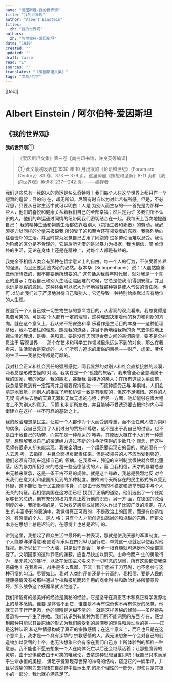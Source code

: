 ```yaml
---
name: "爱因斯坦-我的世界观"
title: "我的世界观"
author: "Albert Einstein"
titles:
  zh: "我的世界观"
authors:
  zh: "阿尔伯特·爱因斯坦"
date: "1930"
created: ""
updated: ""
draft: false
read: "1"
sources: ""
translates: "《爱因斯坦文集》"
tags: "文章/哲学"
---
```


[[toc]]

# Albert Einstein / 阿尔伯特·爱因斯坦

## 《我的世界观》

**我的世界观**①

> 《爱因斯坦文集》第三卷【商务印书馆，许良英等编译】
> 
> ① 此文最初发表在 1930 年 10 月出版的《论坛和世纪》（Forum ard Century）83
> 卷，373 一 379 页。这里译自《照想和见解》8-11 页和《我的世界观》英译本 237—242
> 页。——编译者

我们这些总有一死的人的命运是名么奇特呀！我们每个人在这个世界上都只作一个短暂的逗留；目的何
在，却无所知，尽管有时自以为对此若有所感。但是，不必深思，只要从日常生活中就可以明白：人是
为别人而生存的——首先是为那样一些人，他们的喜悦和健康关系着我们自己的全部幸福；然后是为许
多我们所不认识的人，他们的命运通过同情的纽带同我们密切结合在一起。我每天上百次地提醒自己：
我的精神生活和物质生活都依靠着别人（包括生者和死者）的劳动，我必须尽力以同样的分量来报偿我
所领受了的和至今还在领受着的东西。我强烈地向往着俭朴的生活。并且时常为发觉自己占用了同胞的
过多劳动而难以忍受。我认为阶级的区分是不合理的，它最后所凭借的是以暴力为根据。我也相信，简
单淳朴的生活，无论在身体上还是在精神上，对每个人都是有益的。

我完全不相信人类会有那种在哲学意义上的自由。每一个人的行为，不仅受着外界的强迫，而且还要适
应内心的必然。叔本华（Schopenhauer）说：“人虽然能够做他所想做的，但不能要他所想要的。”
这句话从我青年时代起，就对我是一个真正的启示；在我自己和别人生活面临因难的时候，它总是使我
们得到安慰，并且永远是宽容的源泉。这种体会可以宽大为怀地减轻那种容易使人气馁的责任感，也可
以防止我们过于严肃地对待自己和别人；它还导致一种特别给幽默以应有地位的人生观。

要追究一个人自己或一切生物生存的意义或目的，从客观的观点看来，我总觉得是愚蠢可笑的。可是每
个人都有一定的理想，这种理想决定着他的努力和判断的方向。就在这个意义上，我从来不把安逸和享
乐看作是生活目的本身——这种伦理基础，我叫它猪栏的理想。照亮我的道路，并目不断地给我新的勇
气去愉快地正视生活的理想，是善、美和真。要是没有志同道合者之间的亲切感情，要不是全神贯注于
客观世界——那个在艺术和科学工作领域里永远达不到的对象，那么在我看来，生活就会是空虚的。人
们所努力追求的庸俗的目标——财产、虚荣、奢侈的生活——我总觉得都是可鄙的。

我对社会正义和社会责任的强烈感觉，同我显然的对别人和社会直接接触的淡漠，两者总是形成古怪的
对照。我实在是一个“孤独的旅客”，我未曾全心全意地属于我的国家，我的家庭，我的朋友，甚至我
最接近的亲人；在所有这些关系面前，我总是感觉到有一定距离并且需要保持孤独——而这种感受正与
年俱增。人们会清楚地发觉，同别人的相互了解和协调一致是有限度的，但这不足惋惜。这样的人无疑
有点失去他的天真无邪和无优无虑的心境；但另一方面，他却能够在很大程度上不为别人的意见、习惯
和判断所左右，并且能够不受诱恐要去把他的内心平衡建立在这样一些不可靠的基础之上。

我的政治理想是民主。让每一个人都作为个人而受到尊重，而不让任何人成为崇拜的偶像。我自己受到
了人们过分的赞扬和尊敬，这不是出于我自己的过错，也不是由于我自己的功劳，而实在是一种命运的
嘲弄。其原因大概在于人们有一种愿望，想理解我以自己的微薄绵力通过不断的斗争所获得的少数几个
观念，而这种愿望有很多人却未能实现。我完全明白，一个组织要实现它的目的，就必须有一个人去思
考，去指挥，并且全面担负起责任来。但是被领导的人不应当受到强迫，他们必须有可能来选择自己的
领袖。在我看来，强迫的专制制度很快就会腐化堕落。因为暴力所招引来的总是一些品德低劣的人，而
且我相信，天才的暴君总悬由无赖来继承，这是一条干古不易的规律。就是这个缘故，我总是强烈地反
对今天我们在意大利和俄国所见到的那种制度。像欧洲今天所存在的民主形式所以受到怀疑，这不能归
咎于民主原则本身，而是由于政府的不稳定和选举制度中与个人无关的特征。我相信美国在这方面已经
找到了正确的道路。他们选出了一个任期足够长的总统，他有充分的权力来真正履行他的职责。另一方
面，在德国的政治制度的中，我所重视的是，它为救济患病或贫困的人作出了比较广泛的规定。在人生
的丰富多彩的表演中，我觉得真正可贵的，不是政治上的国家，而是有创造性的、有感情的个人，是人
格；只有个人才能创造出高尚的和卓越的东西，而群众本身在思想上总是迟钝的，在感觉上也总是迟钝
的。

讲到这里，我想起了群众生活中最坏的一种表现，那就是使我厌恶的军事制度。一个人能够洋洋得意地
随着军乐队在四列纵队里行进，单凭这一点就足以使我对他轻视。他所以长了一个大脑，只是出于误会；
单单一根脊髓就可满足他的全部需要了。文明国家的这种罪恶的渊薮，应当尽快加以消灭。由命令而产
生的勇敢行为，毫无意义的暴行，以及在爱国主义名义下一切可恶的胡闹，所有这些都使我深恶痛绝！
在我看来，战争是多么卑鄙、下流！我宁愿被千刀万剐，也不愿参与这种可憎的勾当。尽管如此，我对
人类的评价还是十分高的，我相信，要是人民的健康感情没有被那些通过学校和报纸而起作用的商业利
益和政治利益所蓄意败坏，那么战争这个妖魔早就该绝迹了。

我们所能有的最美好的经验是奥秘的经验。它是坚守在真正艺术和真正科学发源地上的基本感情。谁要
是体验不到它，谁要是不再有惊奇也不再有惊讶的感觉，他就无异于行尸走肉，他的眼晴是迷糊不清的。
就是这样奥秘的经验——虽然掺杂着恐怖——产生了宗教。我们认识到有某种为我们所不能洞察的东西
存在，感觉到那种只能以其最原始的形式为我们感受到的最深奥的理性和最灿烂的美-——正是这种认识
和这种情感构成了真正的宗教感情；在这个意义上，而且也只是在这个意义上，我才是一个具有深挚的
宗教感情的人。我无法想象一个会对自己的创造物加以赏罚的上帝，也无法想象它会有像在我们自己身
上所体验到的那样一种意志。我不能也不愿去想象一个人在肉体死亡以后还会继续活着；让那些脆弱的
灵魂，由于恐惧或者由于可笑的唯我论，去拿这种思想当宝贝吧！我自己只求满足于生命永恒的奥秘，
满足于觉察现存世界的神奇的结构，窥见它的一鳞半爪，并且以诚挚的努力去领悟在自然界中显示出来
的那个理性的一部分，即使只是其极小的一部分，我也就心满意足了。
